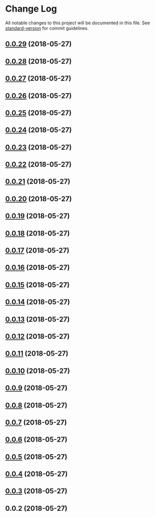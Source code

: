# Change Log

All notable changes to this project will be documented in this file. See [standard-version](https://github.com/conventional-changelog/standard-version) for commit guidelines.

<a name="0.0.29"></a>
## [0.0.29](https://github.com/ToxicToast/SmartMirror/compare/v0.0.28...v0.0.29) (2018-05-27)



<a name="0.0.28"></a>
## [0.0.28](https://github.com/ToxicToast/SmartMirror/compare/v0.0.27...v0.0.28) (2018-05-27)



<a name="0.0.27"></a>
## [0.0.27](https://github.com/ToxicToast/SmartMirror/compare/v0.0.26...v0.0.27) (2018-05-27)



<a name="0.0.26"></a>
## [0.0.26](https://github.com/ToxicToast/SmartMirror/compare/v0.0.25...v0.0.26) (2018-05-27)



<a name="0.0.25"></a>
## [0.0.25](https://github.com/ToxicToast/SmartMirror/compare/v0.0.24...v0.0.25) (2018-05-27)



<a name="0.0.24"></a>
## [0.0.24](https://github.com/ToxicToast/SmartMirror/compare/v0.0.23...v0.0.24) (2018-05-27)



<a name="0.0.23"></a>
## [0.0.23](https://github.com/ToxicToast/SmartMirror/compare/v0.0.22...v0.0.23) (2018-05-27)



<a name="0.0.22"></a>
## [0.0.22](https://github.com/ToxicToast/SmartMirror/compare/v0.0.21...v0.0.22) (2018-05-27)



<a name="0.0.21"></a>
## [0.0.21](https://github.com/ToxicToast/SmartMirror/compare/v0.0.20...v0.0.21) (2018-05-27)



<a name="0.0.20"></a>
## [0.0.20](https://github.com/ToxicToast/SmartMirror/compare/v0.0.19...v0.0.20) (2018-05-27)



<a name="0.0.19"></a>
## [0.0.19](https://github.com/ToxicToast/SmartMirror/compare/v0.0.18...v0.0.19) (2018-05-27)



<a name="0.0.18"></a>
## [0.0.18](https://github.com/ToxicToast/SmartMirror/compare/v0.0.17...v0.0.18) (2018-05-27)



<a name="0.0.17"></a>
## [0.0.17](https://github.com/ToxicToast/SmartMirror/compare/v0.0.16...v0.0.17) (2018-05-27)



<a name="0.0.16"></a>
## [0.0.16](https://github.com/ToxicToast/SmartMirror/compare/v0.0.15...v0.0.16) (2018-05-27)



<a name="0.0.15"></a>
## [0.0.15](https://github.com/ToxicToast/SmartMirror/compare/v0.0.14...v0.0.15) (2018-05-27)



<a name="0.0.14"></a>
## [0.0.14](https://github.com/ToxicToast/SmartMirror/compare/v0.0.13...v0.0.14) (2018-05-27)



<a name="0.0.13"></a>
## [0.0.13](https://github.com/ToxicToast/SmartMirror/compare/v0.0.12...v0.0.13) (2018-05-27)



<a name="0.0.12"></a>
## [0.0.12](https://github.com/ToxicToast/SmartMirror/compare/v0.0.11...v0.0.12) (2018-05-27)



<a name="0.0.11"></a>
## [0.0.11](https://github.com/ToxicToast/SmartMirror/compare/v0.0.10...v0.0.11) (2018-05-27)



<a name="0.0.10"></a>
## [0.0.10](https://github.com/ToxicToast/SmartMirror/compare/v0.0.9...v0.0.10) (2018-05-27)



<a name="0.0.9"></a>
## [0.0.9](https://github.com/ToxicToast/SmartMirror/compare/v0.0.8...v0.0.9) (2018-05-27)



<a name="0.0.8"></a>
## [0.0.8](https://github.com/ToxicToast/SmartMirror/compare/v0.0.7...v0.0.8) (2018-05-27)



<a name="0.0.7"></a>
## [0.0.7](https://github.com/ToxicToast/SmartMirror/compare/v0.0.6...v0.0.7) (2018-05-27)



<a name="0.0.6"></a>
## [0.0.6](https://github.com/ToxicToast/SmartMirror/compare/v0.0.5...v0.0.6) (2018-05-27)



<a name="0.0.5"></a>
## [0.0.5](https://github.com/ToxicToast/SmartMirror/compare/v0.0.4...v0.0.5) (2018-05-27)



<a name="0.0.4"></a>
## [0.0.4](https://github.com/ToxicToast/SmartMirror/compare/v0.0.3...v0.0.4) (2018-05-27)



<a name="0.0.3"></a>
## [0.0.3](https://github.com/ToxicToast/SmartMirror/compare/v0.0.2...v0.0.3) (2018-05-27)



<a name="0.0.2"></a>
## 0.0.2 (2018-05-27)
